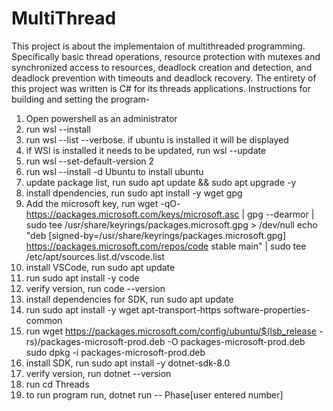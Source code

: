 # MultiThread
This project is about the implementaion of multithreaded programming. Specifically basic thread operations, resource protection with mutexes and synchronized access to resources, deadlock creation and detection, and deadlock prevention with timeouts and deadlock recovery. The entirety of this project was written is C# for its threads applications.
Instructions for building and setting the program-
1. Open powershell as an administrator
2. run wsl --install
3. run wsl --list --verbose. if ubuntu is installed it will be displayed
4. if WSl is installed it needs to be updated, run wsl --update
5. run wsl --set-default-version 2
6. run wsl --install -d Ubuntu to install ubuntu
7. update package list, run sudo apt update && sudo apt upgrade -y
8. install dpendencies, run sudo apt install -y wget gpg
9. Add the microsoft key, run wget -qO- https://packages.microsoft.com/keys/microsoft.asc | gpg --dearmor | sudo tee /usr/share/keyrings/packages.microsoft.gpg > /dev/null
echo "deb [signed-by=/usr/share/keyrings/packages.microsoft.gpg] https://packages.microsoft.com/repos/code stable main" | sudo tee /etc/apt/sources.list.d/vscode.list
10. install VSCode, run sudo apt update
11. run sudo apt install -y code
12. verify version, run code --version
13. install dependencies for SDK, run sudo apt update
14. run sudo apt install -y wget apt-transport-https software-properties-common
15. run wget https://packages.microsoft.com/config/ubuntu/$(lsb_release -rs)/packages-microsoft-prod.deb -O packages-microsoft-prod.deb
sudo dpkg -i packages-microsoft-prod.deb
16. install SDK, run sudo apt install -y dotnet-sdk-8.0
17. verify version, run dotnet --version
18. run cd Threads
19. to run program run, dotnet run -- Phase[user entered number]
